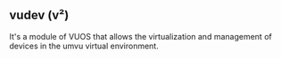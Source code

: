 ## vudev (v²)
It's a module of VUOS that allows the virtualization and management of devices in the umvu virtual environment. 
